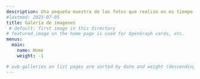 ```yaml
---
description: Una pequeña muestra de las fotos que realizo en mi tiempo libre
#lastmod: 2023-07-05
title: Galería de imagenes
 # default: first image in this directory
# featured_image on the home page is used for OpenGraph cards, etc.
menus:
  main:
    name: Home
    weight: -1

# sub-galleries on list pages are sorted by date and weight (descending)
---
```

